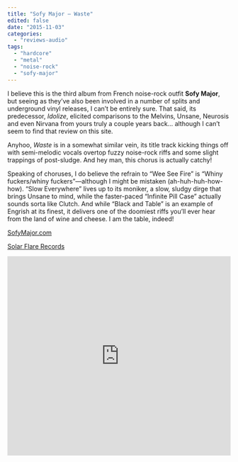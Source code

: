 ```yaml
---
title: "Sofy Major – Waste"
edited: false
date: "2015-11-03"
categories:
  - "reviews-audio"
tags:
  - "hardcore"
  - "metal"
  - "noise-rock"
  - "sofy-major"
---
```


I believe this is the third album from French noise-rock outfit **Sofy Major**, but seeing as they’ve also been involved in a number of splits and underground vinyl releases, I can’t be entirely sure. That said, its predecessor, _Idolize_, elicited comparisons to the Melvins, Unsane, Neurosis and even Nirvana from yours truly a couple years back… although I can’t seem to find that review on this site.

Anyhoo, _Waste_ is in a somewhat similar vein, its title track kicking things off with semi-melodic vocals overtop fuzzy noise-rock riffs and some slight trappings of post-sludge. And hey man, this chorus is actually catchy!

Speaking of choruses, I do believe the refrain to “Wee See Fire” is “Whiny fuckers/whiny fuckers”—although I might be mistaken (ah-huh-huh-how-how). “Slow Everywhere” lives up to its moniker, a slow, sludgy dirge that brings Unsane to mind, while the faster-paced “Infinite Pill Case” actually sounds sorta like Clutch. And while “Black and Table” is an example of Engrish at its finest, it delivers one of the doomiest riffs you’ll ever hear from the land of wine and cheese. I am the table, indeed!

[SofyMajor.com](http://www.sofymajor.com/)

[Solar Flare Records](http://shop.solarflarerds.com/products/554748-preorder-sofy-major-waste-12-lp-cd-digital)

<iframe src="https://w.soundcloud.com/player/?url=https%3A//api.soundcloud.com/playlists/119574834&amp;color=ff5500&amp;auto_play=false&amp;hide_related=false&amp;show_comments=true&amp;show_user=true&amp;show_reposts=false" width="100%" height="450" frameborder="no" scrolling="no"></iframe>
